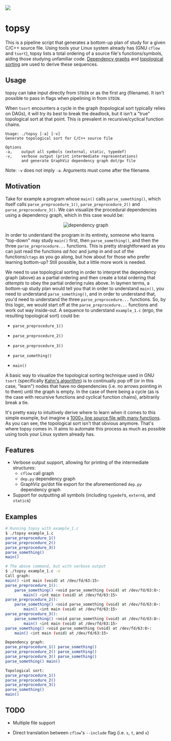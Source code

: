 ![](https://s4.gifyu.com/images/W7AjGejjKX.gif)

# topsy

This is a pipeline script that generates a bottom-up plan of study for a given C/C++ source file. Using tools your Linux system already has (GNU `cflow` and `tsort`), topsy lists a total ordering of a source file's functions/symbols, aiding those studying unfamiliar code. [Dependency graphs](https://en.wikipedia.org/wiki/Dependency_graph) and [topological sorting](https://en.wikipedia.org/wiki/Topological_sorting) are used to derive these sequences.

## Usage

topsy can take input directly from `STDIN` or as the first arg (filename). It isn't possible to pass in flags when pipelining in from `STDIN`.

When `tsort` encounters a cycle in the graph (topological sort typically relies on DAGs), it will try its best to break the deadlock, but it isn't a "true" topological sort at that point. This is prevalent in recursive/cyclical function chains.

```
Usage: ./topsy [-a] [-v]
Generate topological sort for C/C++ source file

Options
-a,    output all symbols (external, static, typedef)
-v,    verbose output (print intermediate representations)
       and generate GraphViz dependency graph dot/gv file
```

Note: `-v` does not imply `-a`. Arguments must come after the filename.

## Motivation

Take for example a program whose `main()` calls `parse_something()`, which itself calls `parse_preprocedure_1()`, `parse_preprocedure_2()` and `parse_preprocedure_3()`. We can visualize the procedural dependencies using a dependency graph, which in this case would be:

<p align="center">
    <img alt="dependency graph" src="https://i.imgur.com/QxVyott.png">
</p>

In order to understand the program in its entirety, someone who learns "top-down" may study `main()` first, then `parse_something()`, and then the three `parse_preprocedure...` functions. This is pretty straightforward as you can just read the functions _ad hoc_ and jump in and out of the functions/`ctags` as you go along, but how about for those who prefer learning bottom-up? Still possible, but a little more work is needed.

We need to use topological sorting in order to interpret the dependency graph (above) as a partial ordering and then create a total ordering that _attempts_ to obey the partial ordering rules above. In laymen terms, a bottom-up study plan would tell you that in order to understand `main()`, you need to understand `parse_something()`, and in order to understand that, you'd need to understand the three `parse_preprocedure...` functions. So, by this logic, we would start off at the `parse_preprocedure...` functions and work out way inside-out. A sequence to understand `example_1.c` (ergo, the resulting topological sort) could be:

- `parse_preprocedure_1()`

- `parse_preprocedure_2()`

- `parse_preprocedure_3()`

- `parse_something()`

- `main()`

A basic way to visualize the topological sorting technique used in GNU `tsort` (specifically [Kahn's algorithm](https://en.wikipedia.org/wiki/Topological_sorting#Kahn's_algorithm)) is to continually pop off (or in this case, "learn") nodes that have no dependencies (i.e. no arrows pointing in to them) until the graph is empty. In the case of there being a cycle (as is the case with recursive functions and cyclical function chains), arbitrarily break a tie.

It's pretty easy to intuitively derive where to learn when it comes to this simple example, but imagine a [1000+ line source file with many functions](https://i.imgur.com/vwkSMl4.png). As you can see, the topological sort isn't that obvious anymore. That's where topsy comes in. It aims to automate this process as much as possible using tools your Linux system already has.

## Features

- Verbose output support, allowing for printing of the intermediate structures:
  - `cflow` call graph
  - `dep.py` dependency graph
  - GraphViz gv/dot file export for the aforementioned `dep.py` dependency graph
- Support for outputting all symbols (including `typedef`s, `extern`s, and `static`s)

## Examples

```bash
# Running topsy with example_1.c
$ ./topsy example_1.c
parse_preprocedure_1()
parse_preprocedure_2()
parse_preprocedure_3()
parse_something()
main()
```

```bash
# The above command, but with verbose output
$ ./topsy example_1.c -v
Call graph:
main() <int main (void) at /dev/fd/63:15>
parse_preprocedure_1():
    parse_something() <void parse_something (void) at /dev/fd/63:8>:
        main() <int main (void) at /dev/fd/63:15>
parse_preprocedure_2():
    parse_something() <void parse_something (void) at /dev/fd/63:8>:
        main() <int main (void) at /dev/fd/63:15>
parse_preprocedure_3():
    parse_something() <void parse_something (void) at /dev/fd/63:8>:
        main() <int main (void) at /dev/fd/63:15>
parse_something() <void parse_something (void) at /dev/fd/63:8>:
    main() <int main (void) at /dev/fd/63:15>

Dependency graph:
parse_preprocedure_1() parse_something()
parse_preprocedure_2() parse_something()
parse_preprocedure_3() parse_something()
parse_something() main()

Topological sort:
parse_preprocedure_1()
parse_preprocedure_2()
parse_preprocedure_3()
parse_something()
main()
```

## TODO

- Multiple file support

- Direct translation between `cflow`'s `--include` flag (i.e. `s`, `t`, and `x`)
